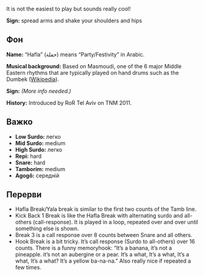 It is not the easiest to play but sounds really cool!

**Sign:** spread arms and shake your shoulders and hips

## Фон

**Name:** “Hafla” (حفلة) means “Party/Festivity” in Arabic.

**Musical background:** Based on Masmoudi, one of the 6 major Middle Eastern
rhythms that are typically played on hand drums such as the Dumbek
([Wikipedia](https://en.wikipedia.org/wiki/Dumbek_rhythms)).

**Sign:** *(More info needed.)*

**History:** Introduced by RoR Tel Aviv on TNM 2011.

## Важко

* **Low Surdo:** легко
* **Mid Surdo:** medium
* **High Surdo:** легко
* **Repi:** hard
* **Snare:** hard
* **Tamborim:** medium
* **Agogô:** середній

## Перерви

* Hafla Break/Yala break is similar to the first two counts of the Tamb line.
* Kick Back 1 Break is like the Hafla Break with alternating surdo and
  all-others (call-response). It is played in a loop, repeated over and over
  until something else is shown.
* Break 3 is a call response over 8 counts between Snare and all others.
* Hook Break is a bit tricky. It’s call response (Surdo to all-others) over 16
  counts. There is a funny memoryhook: “It’s a banana, it’s not a pineapple.
  it’s not an aubergine or a pear. It’s a what, It’s a what, It’s a what, It’s a
  what? It’s a yellow ba-na-na.” Also really nice if repeated a few times.
